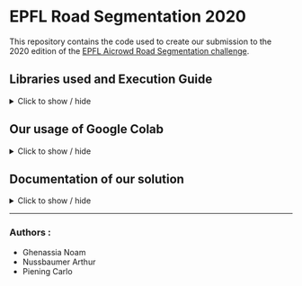 # EPFL Road Segmentation 2020

This repository contains the code used to create our submission to the 2020 edition of the [EPFL Aicrowd Road Segmentation challenge](https://www.aicrowd.com/challenges/epfl-ml-road-segmentation).

## Libraries used and Execution Guide


<details>
  <summary>Click to show / hide</summary>
<br>
  
All the notebooks included were run using google colab, we thus recommend google colab for their execution. Should a local alternative be desirable, however the following imports, along with a version of python of 3.6.9 (the one present on google colab) are required:

```
%matplotlib inline
import matplotlib.image as mpimg
import numpy as np
import matplotlib.pyplot as plt
import os,sys
from PIL import Image
import math
from sklearn.model_selection import KFold
import torch
import torch.autograd as autograd
import torch.nn as nn
import torch.nn.functional as F
import torch.optim as optim
from torch.autograd import Variable
from torch.utils.data import Dataset
from torch.utils.data import TensorDataset, DataLoader
from torchvision.io import read_image
from torchvision import transforms as transforms
import albumentations.augmentations.transforms as tf
from torchvision.transforms import Compose
import albumentations as A
import torchvision.transforms.functional as TF
from einops import rearrange, reduce
import pytorch_lightning as pl
import random, tqdm
import seaborn as sns
import warnings
```


</details>

## Our usage of Google Colab

<details>
  <summary>Click to show / hide</summary>
<br>

In order to run all our experiments with good GPUs, we chose to use the Google Colab platform, thus, all our notebooks are hosted there. We also copied them to the github classroom for completeness (looking at code / outputs without running cells), but, since they all make use of google colab and google drive, to run them like we do, you need to follow these steps :

- Access this link that points to our Code Folder, named "Project_ML" : https://drive.google.com/drive/folders/1BdVy8AukS7MS5bqCxJuJMF2N-cUwKluq?usp=sharing
- Add a shortcut to the Code Folder inside your root drive (Right-click on the folder, add a shortcut inside Drive), without changing the name
- When running a notebook, make sure that the Drive mount folder shows our code folder inside /content/gdrive/MyDrive, otherwise, the shortcut either has the wrong name, or is at the wrong location
- Sometimes colab allocates you worse GPUs than necessary, so you may need to reconnect to another machine if you try to train a model and get an OutOfMemory error when allocating Tensors.

Here is a description of everything in our Code Folder :
- archive : We kept most previous versions of our notebooks for completeness in this folder
- libs : All python libraries are kept under this folder (even those provided)
- models : All pretrained weights and models are in this folder
- submissions : We kept csv files for all important submissions in this folder.
- test_predictions : We kept image predictions for all important submissions in this folder
- test_set_images : The folder of test images
- training : The folder of training images
- validation_predictions : The image predictions that are done on our validation sets in our Experiments notebook are kept here.
- vis_postprocessing : Figures appearing in the report relating to postprocessing.
- ipynb files : All notebooks are described later
- run.py file: Same as the run.py in the github classroom folder, here for ease of use of the Running.ipynb notebook

</details>

## Documentation of our solution

<details>
  <summary>Click to show / hide</summary>
<br>
  
### The run.ipynb file

The `run.ipynb` file performs the following steps :

- Downloading our best model in the drive (i.e. 500 training epochs using all transformations for the data augmentation)
- Predicting the test images
- Creating a submission file for the AIcrowd platform

It must be run with GPUs and might not work and might not work with GPUs that have a lower amount of memory than the ones on *Google Colab*.
It is also possible to train a model using the same parameters as our best model thanks to the `pretrained.ipynb` file, instead of downloading the best model, but it takes lots of hours to run it on ***Google Colab***.
  
### The nn.ipynb file
  
The `nn.ipynb` file is the one that allow us to train our Unet model by changing different parameters such as the transformations and the number of epochs and then creating a submission thanks to it.

You can change the different transformations parameters by commenting them or not in the class *CustomDataset*. Moreover, the number of epochs can be changed in the paragraph where we define the model.
  
This must be run on Google Colab on our drive to have access to the dataset, to the images of the test set and also to the different trained model to the                     submission.
  
### The pretrained.ipynb file
  
The `pretrained.ipynb` file is the one that allow us to train the *DeepLabV3Plus* model by changing different parameters such as the transformations and the number of epochs and then creating a submission thanks to it.
You can change the different transformations parameters by commenting them or not in the class *RoadsDataset*. Moreover, the number of epochs can be changed in the paragraph where we define the model.
  
This must be run on Google Colab on our drive to have access to the dataset, to the images of the test set and also to the different trained model to the                     submission.

### The Experiments Notebook

The `Experiments.ipynb` notebook combines most of our experiments attempted on this project. 

Most cells have to be run on Google Colab or at least using similar/better GPUs (Nvidia K80 at least, but we can't guarantee that they didn't change since), although we don't even necessarily recommend running them, because training models can take multiple hours. Everything is already run, with shown output so that you can look at code and corresponding output.

It is divided into parts which are :

- Selecting Data Augmentation
- Selecting the level of our U-Net
- Best Input Size (and sliding window size)
- Best stride for our sliding window
- Trying out weighted loss
- Averaging models
- Post-Processing methods to use


### The file libraries

In order to tidy up code inside the notebooks, we chose to move all shared / boilerplate code inside different python files which we use as libraries (listed under the libs folder).

  
#### Unet_model.py

This file contains a first version of our Unet neural network without using the *Lightning* library. Thus, this ones is too slow to run and we didn't use it for our experimentations.
  
#### Unet_model_lightning.py

This file contains the second version of our Unet neural network using the *Lightning* library. 

This model is the one we used for all our predictions made with a Unet.

</details>

----

### Authors :

- Ghenassia Noam
- Nussbaumer Arthur
- Piening Carlo
